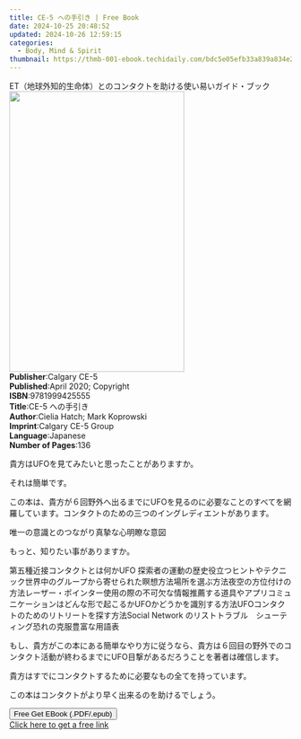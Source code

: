 ```yaml
---
title: CE-5 への手引き | Free Book
date: 2024-10-25 20:48:52
updated: 2024-10-26 12:59:15
categories:
  - Body, Mind & Spirit
thumbnail: https://thmb-001-ebook.techidaily.com/bdc5e05efb33a839a834e2a572ec2db27faf97a456901a4e3e3e81702189b347.jpg
---
```

<main id="book-container">
  <div class="flex flex-col">
    <div class="book-brief flex-1 py-6 px-4 sm:p-6 md:py-10 md:px-8">
      <!-- brief-->
      <div class="book-brief-main">
        ET（地球外知的生命体）とのコンタクトを助ける使い易いガイド・ブック
      </div>
    </div>
    <div
      class="book-meta-info flex-1 grid gap-4 col-start-1 col-end-3 row-start-1 sm:mb-6 sm:grid-cols-4 lg:gap-6 lg:col-start-2 lg:row-end-6 lg:row-span-6 lg:mb-0"
    >
      <div
        class="book-meta-info-left place-content-center mt-4 p-4 text-sm leading-6 col-start-2 col-span-2 dark:text-slate-400"
      >
        <img
          class="w-full h-500 object-cover rounded-lg sm:h-255 sm:col-span-2 lg:col-span-full"
          src="https://img-001-ebook.techidaily.com/2785fb420184e9a82746edee20b7412fea184cf454cc35d5af4fd8ab7290ccb9.jpg"
          alt=""
          width="312"
          height="500"
        />
      </div>
      <div
        class="book-meta-info-right mt-2 col-start-1 row-start-2 col-span-3 self-center"
      >
        <!-- meta data  -->
        <div class="flex flex-col px-4 md:px-8">
          <div class="flex-1">
            <strong>Publisher</strong>:<span class="px-2">Calgary CE-5</span>
          </div>
          <div class="flex-1">
            <strong>Published</strong>:<span class="px-2"
              >April 2020; Copyright</span
            >
          </div>
          <div class="flex-1">
            <strong>ISBN</strong>:<span class="px-2">9781999425555</span>
          </div>
          <div class="flex-1">
            <strong>Title</strong>:<span class="px-2">CE-5 への手引き</span>
          </div>
          <div class="flex-1">
            <strong>Author</strong>:<span class="px-2"
              >Cielia Hatch; Mark Koprowski</span
            >
          </div>
          <div class="flex-1">
            <strong>Imprint</strong>:<span class="px-2"
              >Calgary CE-5 Group</span
            >
          </div>
          <div class="flex-1">
            <strong>Language</strong>:<span class="px-2">Japanese</span>
          </div>
          <div class="flex-1">
            <strong>Number of Pages</strong>:<span class="px-2">136</span>
          </div>
        </div>
      </div>
    </div>
    <div class="book-description flex-1 py-6 px-4 sm:p-6 md:py-10 md:px-8">
      <div class="book-description-main">
        <div accordion-content="" id="description">
          <p>貴方はUFOを見てみたいと思ったことがありますか。</p>
          <p>それは簡単です。</p>
          <p>
            この本は、貴方が６回野外へ出るまでにUFOを見るのに必要なことのすべてを網羅しています。コンタクトのための三つのイングレディエントがあります。
          </p>
          唯一の意識とのつながり真摯な心明瞭な意図
          <p>もっと、知りたい事がありますか。</p>
          第五種近接コンタクトとは何かUFO
          探索者の運動の歴史役立つヒントやテクニック世界中のグループから寄せられた瞑想方法場所を選ぶ方法夜空の方位付けの方法レーザー・ポインター使用の際の不可欠な情報推薦する道具やアプリコミュニケーションはどんな形で起こるかUFOかどうかを識別する方法UFOコンタクトのためのリトリートを探す方法Social
          Network のリストトラブル　シューティング恐れの克服豊富な用語表
          <p>
            もし、貴方がこの本にある簡単なやり方に従うなら、貴方は６回目の野外でのコンタクト活動が終わるまでにUFO目撃があるだろうことを著者は確信します。
          </p>
          <p>貴方はすでにコンタクトするために必要なもの全てを持っています。</p>
          <p>この本はコンタクトがより早く出来るのを助けるでしょう。</p>
        </div>
        <div class="accordion-fader"></div>
      </div>
    </div>
    <div class="book-excerpts flex-1 py-6 px-4 sm:p-6 md:py-10 md:px-8"></div>
    <div
      class="book-about-author flex-1 py-6 px-4 sm:p-6 md:py-10 md:px-8"
    ></div>
    <div class="book-free-get flex-1 py-6 px-4 sm:p-6 md:py-10 md:px-8">
      <button
        id="btn-free-get"
        class="bg-blue-500 hover:bg-blue-700 text-white font-bold py-2 px-4 rounded"
      >
        Free Get EBook (.PDF/.epub)
      </button>
      <div id="countdown-display" class="px-2 text-lg mt-2"></div>
      <a
        id="free-link"
        class="hidden bg-blue-500 hover:bg-blue-700 text-white font-bold py-2 px-4 rounded"
        href="https://www.ebooks.com/en-us/book/210055390/ce-5/cielia-hatch/"
        target="_blank"
        >Click here to get a free link</a
      >
    </div>
    <script>
      let countdownTime = 0;
      let countdownInterval = null;
      document
        .getElementById('btn-free-get')
        .addEventListener('click', startCountdown);
      function startCountdown() {
        countdownTime = new Date().getTime() + 60000 * 3;
        countdownInterval = setInterval(updateCountdown, 1000);
        document.getElementById('btn-free-get').disabled = true;
        document
          .getElementById('btn-free-get')
          .classList.add('bg-gray-500', 'cursor-not-allowed');
      }
      function updateCountdown() {
        let currentTime = new Date().getTime();
        let timeLeft = countdownTime - currentTime;
        let secondsLeft = Math.floor(timeLeft / 1000);
        document.getElementById('countdown-display').innerHTML =
          `Remaining time: ${secondsLeft} seconds.`;
        if (secondsLeft <= 0) {
          clearInterval(countdownInterval);
          document.getElementById('btn-free-get').classList.add('hidden');
          document.getElementById('free-link').classList.remove('hidden');
          document.getElementById('countdown-display').innerHTML = '';
        }
      }
    </script>
  </div>
</main>
